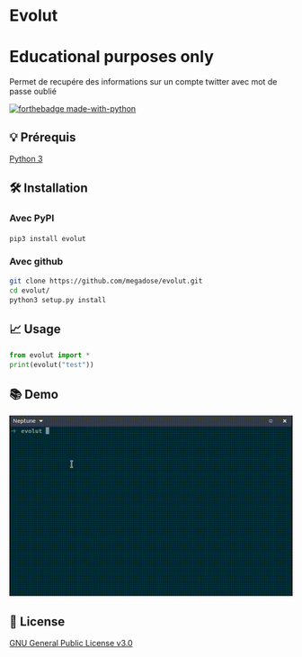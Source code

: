 # Evolut
# Educational purposes only
Permet de recupére des informations sur un compte twitter avec mot de passe oublié

[![forthebadge made-with-python](http://ForTheBadge.com/images/badges/made-with-python.svg)](https://www.python.org/)

## 💡 Prérequis
   [Python 3](https://www.python.org/downloads/release/python-370/)
## 🛠️ Installation
### Avec PyPI
```pip3 install evolut```
### Avec github
```bash
git clone https://github.com/megadose/evolut.git
cd evolut/
python3 setup.py install
```
## 📈 Usage
```python
from evolut import *
print(evolut("test"))
```
## 📚 Demo
![alt text](demo.gif)



## 📝 License
[GNU General Public License v3.0](https://www.gnu.org/licenses/gpl-3.0.fr.html)
